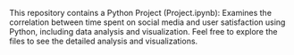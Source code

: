 This repository contains a Python Project (Project.ipynb): Examines the correlation between time spent on social media and user satisfaction using Python, including data analysis and visualization.
Feel free to explore the files to see the detailed analysis and visualizations.
